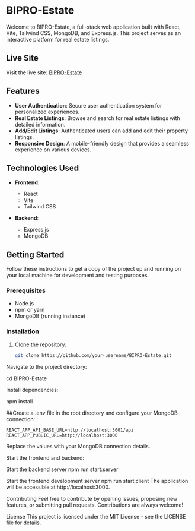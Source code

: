 # BIPRO-Estate

Welcome to BIPRO-Estate, a full-stack web application built with React, Vite, Tailwind CSS, MongoDB, and Express.js. This project serves as an interactive platform for real estate listings.

## Live Site

Visit the live site: [BIPRO-Estate](https://bipro-estate.onrender.com/)

## Features

- **User Authentication**: Secure user authentication system for personalized experiences.
- **Real Estate Listings**: Browse and search for real estate listings with detailed information.
- **Add/Edit Listings**: Authenticated users can add and edit their property listings.
- **Responsive Design**: A mobile-friendly design that provides a seamless experience on various devices.

## Technologies Used

- **Frontend**:
  - React
  - Vite
  - Tailwind CSS

- **Backend**:
  - Express.js
  - MongoDB

## Getting Started

Follow these instructions to get a copy of the project up and running on your local machine for development and testing purposes.

### Prerequisites

- Node.js
- npm or yarn
- MongoDB (running instance)

### Installation

1. Clone the repository:

   ```bash
   git clone https://github.com/your-username/BIPRO-Estate.git
   

Navigate to the project directory:


cd BIPRO-Estate

Install dependencies:

 npm install

##Create a .env file in the root directory and configure your MongoDB connection:

    REACT_APP_API_BASE_URL=http://localhost:3001/api
    REACT_APP_PUBLIC_URL=http://localhost:3000 
Replace the values with your MongoDB connection details.

Start the frontend and backend:

Start the backend server
npm run start:server

Start the frontend development server
npm run start:client
The application will be accessible at http://localhost:3000.

Contributing
Feel free to contribute by opening issues, proposing new features, or submitting pull requests. Contributions are always welcome!

License
This project is licensed under the MIT License - see the LICENSE file for details.

